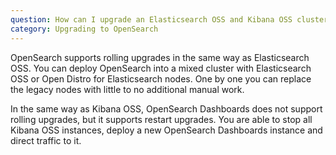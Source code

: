 ```yaml
---
question: How can I upgrade an Elasticsearch OSS and Kibana OSS cluster with multiple nodes to OpenSearch and OpenSearch Dashboards?
category: Upgrading to OpenSearch
---
```

OpenSearch supports rolling upgrades in the same way as Elasticsearch OSS. You can deploy OpenSearch into a mixed cluster with Elasticsearch OSS or Open Distro for Elasticsearch nodes. One by one you can replace the legacy nodes with little to no additional manual work.
 
In the same way as Kibana OSS, OpenSearch Dashboards does not support rolling upgrades, but it supports restart upgrades. You are able to stop all Kibana OSS instances, deploy a new OpenSearch Dashboards instance and direct traffic to it.
